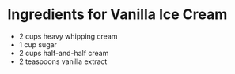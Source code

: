# **Ingredients for Vanilla Ice Cream**

* 2 cups heavy whipping cream
* 1 cup sugar
* 2 cups half-and-half cream
* 2 teaspoons vanilla extract